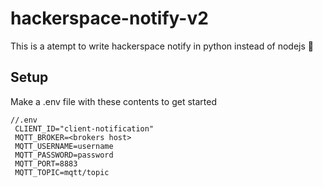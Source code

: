 # hackerspace-notify-v2

This is a atempt to write hackerspace notify in python instead of nodejs 🚀

## Setup

Make a .env file with these contents to get started

```code
//.env 
 CLIENT_ID="client-notification"
 MQTT_BROKER=<brokers host>
 MQTT_USERNAME=username
 MQTT_PASSWORD=password
 MQTT_PORT=8883
 MQTT_TOPIC=mqtt/topic
```
